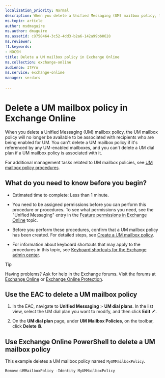 ```yaml
---
localization_priority: Normal
description: When you delete a Unified Messaging (UM) mailbox policy, the UM mailbox policy will no longer be available to be associated with recipients who are being enabled for UM. You can't delete a UM mailbox policy if it's referenced by any UM-enabled mailboxes, and you can't delete a UM dial plan if a UM mailbox policy is associated with it.
ms.topic: article
author: msdmaguire
ms.author: dmaguire
ms.assetid: c8758464-3c52-4dd3-b2a6-142a99bb0628
ms.reviewer: 
f1.keywords:
- NOCSH
title: Delete a UM mailbox policy in Exchange Online
ms.collection: exchange-online
audience: ITPro
ms.service: exchange-online
manager: serdars

---
```


# Delete a UM mailbox policy in Exchange Online

When you delete a Unified Messaging (UM) mailbox policy, the UM mailbox policy will no longer be available to be associated with recipients who are being enabled for UM. You can't delete a UM mailbox policy if it's referenced by any UM-enabled mailboxes, and you can't delete a UM dial plan if a UM mailbox policy is associated with it.

For additional management tasks related to UM mailbox policies, see [UM mailbox policy procedures](um-mailbox-policy-procedures.md).

## What do you need to know before you begin?

- Estimated time to complete: Less than 1 minute.

- You need to be assigned permissions before you can perform this procedure or procedures. To see what permissions you need, see the "Unified Messaging" entry in the [Feature permissions in Exchange Online](../../permissions-exo/feature-permissions.md) topic.

- Before you perform these procedures, confirm that a UM mailbox policy has been created. For detailed steps, see [Create a UM mailbox policy](create-um-mailbox-policy.md).

- For information about keyboard shortcuts that may apply to the procedures in this topic, see [Keyboard shortcuts for the Exchange admin center](../../accessibility/keyboard-shortcuts-in-admin-center.md).

> [!TIP]
> Having problems? Ask for help in the Exchange forums. Visit the forums at [Exchange Online](https://social.technet.microsoft.com/forums/msonline/home?forum=onlineservicesexchange) or [Exchange Online Protection](https://social.technet.microsoft.com/forums/forefront/home?forum=FOPE).

## Use the EAC to delete a UM mailbox policy

1. In the EAC, navigate to **Unified Messaging** \> **UM dial plans**. In the list view, select the UM dial plan you want to modify, and then click **Edit** ![Edit icon](../../media/ITPro_EAC_EditIcon.gif).

2. On the **UM dial plan** page, under **UM Mailbox Policies**, on the toolbar, click **Delete** ![Delete icon](../../media/ITPro_EAC_DeleteIcon.gif).

## Use Exchange Online PowerShell to delete a UM mailbox policy

This example deletes a UM mailbox policy named `MyUMMailboxPolicy`.

```PowerShell
Remove-UMMailboxPolicy -Identity MyUMMailboxPolicy
```

